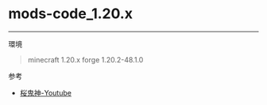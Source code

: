 # mods-code_1.20.x
***
環境
> minecraft 1.20.x
> forge 1.20.2-48.1.0

参考
* [桜鬼神-Youtube](https://youtube.com/@sakurakijin?si=fPMLxNbuH8nvOoAK)